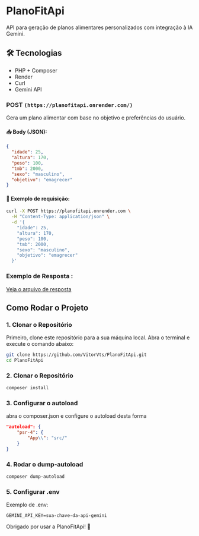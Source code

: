 # PlanoFitApi

API para geração de planos alimentares personalizados com integração à IA Gemini.

## 🛠 Tecnologias

- PHP + Composer
- Render
- Curl
- Gemini API

### POST `(https://planofitapi.onrender.com/)`

Gera um plano alimentar com base no objetivo e preferências do usuário.

#### 📥 Body (JSON):
```json
{
  "idade": 25,
  "altura": 170,
  "peso": 100,
  "tmb": 2000,
  "sexo": "masculino",
  "objetivo": "emagrecer"
}
```
#### 📄 Exemplo de requisição: 
```bash
curl -X POST https://planofitapi.onrender.com \
  -H "Content-Type: application/json" \
  -d '{
    "idade": 25,
    "altura": 170,
    "peso": 100,
    "tmb": 2000,
    "sexo": "masculino",
    "objetivo": "emagrecer"
  }'
```
### Exemplo de Resposta :
[Veja o arquivo de resposta](/src/prompts/plano_alimentar_prompt.txt)

## Como Rodar o Projeto

### 1. Clonar o Repositório

Primeiro, clone este repositório para a sua máquina local. Abra o terminal e execute o comando abaixo:

```bash
git clone https://github.com/VitorVts/PlanoFitApi.git
cd PlanoFitApi
```
### 2. Clonar o Repositório

```bash
composer install
```

### 3. Configurar o autoload

abra o composer.json e configure o  autoload desta forma 

```json
"autoload": {
    "psr-4": {
        "App\\": "src/"
    }
}

```

### 4. Rodar o dump-autoload

```bash
composer dump-autoload
```

### 5. Configurar .env
Exemplo de .env:

```env
GEMINI_API_KEY=sua-chave-da-api-gemini
```

Obrigado por usar a PlanoFitApi! 🙌
